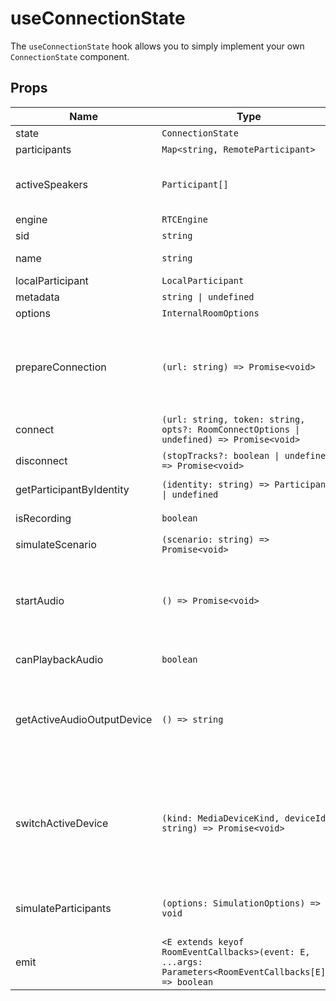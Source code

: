 <!--
!!!! Autogenerated File !!!!
This file was created by @livekit/components-docs-gen and should not be changed manually.
The contents of this file can be replaced at any time which would lead to the loss of all manual changes.
-->

# useConnectionState

The `useConnectionState` hook allows you to simply implement your own `ConnectionState` component.


## Props

| Name | Type | Default | Description |
| --- | --- | --- | --- |
| state | `ConnectionState` |  |  |
| participants | `Map<string, RemoteParticipant>` |  | map of sid: [[RemoteParticipant]] |
| activeSpeakers | `Participant[]` |  | list of participants that are actively speaking. when this changes a [[RoomEvent.ActiveSpeakersChanged]] event is fired |
| engine | `RTCEngine` |  | @internal |
| sid | `string` |  | server assigned unique room id |
| name | `string` |  | user assigned name, derived from JWT token |
| localParticipant | `LocalParticipant` |  | the current participant |
| metadata | `string \| undefined` |  | room metadata |
| options | `InternalRoomOptions` |  | options of room |
| prepareConnection | `(url: string) => Promise<void>` |  | prepares the connection to the livekit server by sending a HEAD request in order to 1. speed up DNS resolution 2. speed up TLS setup on the actual connection request throws an error if server is not reachable after the request timeout @experimental |
| connect | `(url: string, token: string, opts?: RoomConnectOptions \| undefined) => Promise<void>` |  |  |
| disconnect | `(stopTracks?: boolean \| undefined) => Promise<void>` |  | disconnects the room, emits [[RoomEvent.Disconnected]] |
| getParticipantByIdentity | `(identity: string) => Participant \| undefined` |  | retrieves a participant by identity @param identity @returns |
| isRecording | `boolean` |  | if the current room has a participant with `recorder: true` in its JWT grant |
| simulateScenario | `(scenario: string) => Promise<void>` |  | @internal for testing |
| startAudio | `() => Promise<void>` |  | Browsers have different policies regarding audio playback. Most requiring some form of user interaction (click/tap/etc). In those cases, audio will be silent until a click/tap triggering one of the following - `startAudio` - `getUserMedia` |
| canPlaybackAudio | `boolean` |  | Returns true if audio playback is enabled |
| getActiveAudioOutputDevice | `() => string` |  | Returns the active audio output device used in this room.  Note: to get the active `audioinput` or `videoinput` use [[LocalTrack.getDeviceId()]] @return the previously successfully set audio output device ID or an empty string if the default device is used. |
| switchActiveDevice | `(kind: MediaDeviceKind, deviceId: string) => Promise<void>` |  | Switches all active devices used in this room to the given device.  Note: setting AudioOutput is not supported on some browsers. See [setSinkId](https://developer.mozilla.org/en-US/docs/Web/API/HTMLMediaElement/setSinkId#browser_compatibility) @param kind use `videoinput` for camera track, `audioinput` for microphone track, `audiooutput` to set speaker for all incoming audio tracks @param deviceId |
| simulateParticipants | `(options: SimulationOptions) => void` |  | Allows to populate a room with simulated participants. No actual connection to a server will be established, all state is @experimental |
| emit | `<E extends keyof RoomEventCallbacks>(event: E, ...args: Parameters<RoomEventCallbacks[E]>) => boolean` |  |  |

